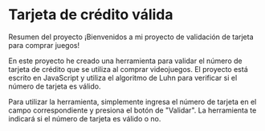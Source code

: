 # Tarjeta de crédito válida
 Resumen del proyecto
¡Bienvenidos a mi proyecto de validación de tarjeta para comprar juegos!

En este proyecto he creado una herramienta para validar el número de tarjeta de crédito que se utiliza al comprar videojuegos. El proyecto está escrito en JavaScript y utiliza el algoritmo de Luhn para verificar si el número de tarjeta es válido.

Para utilizar la herramienta, simplemente ingresa el número de tarjeta en el campo correspondiente y presiona el botón de "Validar". La herramienta te indicará si el número de tarjeta es válido o no.


